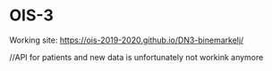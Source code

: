 # OIS-3

Working site: https://ois-2019-2020.github.io/DN3-binemarkelj/

//API for patients and new data is unfortunately not workink anymore
